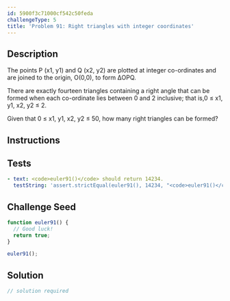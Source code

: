 ```yaml
---
id: 5900f3c71000cf542c50feda
challengeType: 5
title: 'Problem 91: Right triangles with integer coordinates'
---
```


## Description
<section id='description'>
The points P (x1, y1) and Q (x2, y2) are plotted at integer co-ordinates and are joined to the origin, O(0,0), to form ΔOPQ.




There are exactly fourteen triangles containing a right angle that can be formed when each co-ordinate lies between 0 and 2 inclusive; that is,0 ≤ x1, y1, x2, y2 ≤ 2.




Given that 0 ≤ x1, y1, x2, y2 ≤ 50, how many right triangles can be formed?
</section>

## Instructions
<section id='instructions'>

</section>

## Tests
<section id='tests'>

```yml
- text: <code>euler91()</code> should return 14234.
  testString: 'assert.strictEqual(euler91(), 14234, "<code>euler91()</code> should return 14234.");'

```

</section>

## Challenge Seed
<section id='challengeSeed'>

<div id='js-seed'>

```js
function euler91() {
  // Good luck!
  return true;
}

euler91();
```

</div>



</section>

## Solution
<section id='solution'>

```js
// solution required
```
</section>
